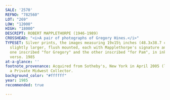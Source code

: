 ```yaml
---
SALE: '2570'
REFNO: "782560"
LOT: "269"
LOW: "12000"
HIGH: "18000"
DESCRIPT: ROBERT MAPPLETHORPE (1946-1989)
CROSSHEAD: "<i>A pair of photographs of Gregory Hines.</i>"
TYPESET: Silver prints, the images measuring 19x15¼ inches (48.3x38.7 cm.), the sheets
  slightly larger, flush mounted, each with Mapplethorpe's signature and date, and
  one inscribed "for Gregory" and the other inscribed "for Pam", in ink, on mount
  verso. 1985
at-a-glance: ''
footnote_provenance: Acquired from Sotheby's, New York in April 2005 (lot 190); to
  a Private Midwest Collector.
background_color: "#ffffff"
year: 1985
recommended: true

---
```

